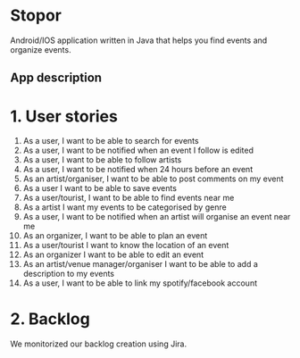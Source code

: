 # Stopor
Android/IOS application written in Java that helps you find events and organize events.

## App description
# 1. User stories
  1. As a user, I want to be able to search for events
  2. As a user, I want to be notified when an event I follow is edited
  3. As a user, I want to be able to follow artists
  4. As a user, I want to be notified when 24 hours before an event
  5. As an artist/organiser, I want to be able to post comments on my event
  6. As a user I want to be able to save events
  7. As a user/tourist, I want to be able to find events near me
  8. As a artist I want my events to be categorised by genre
  9. As a user, I want to be notified when an artist will organise an event near me
  10. As an organizer, I want to be able to plan an event
  11. As a user/tourist I want to know the location of an event
  12. As an organizer I want to be able to edit an event
  13. As an artist/venue manager/organiser I want to be able to add a description to my events
  14. As a user, I want to be able to link my spotify/facebook account

# 2. Backlog
  We monitorized our backlog creation using Jira. 
  
